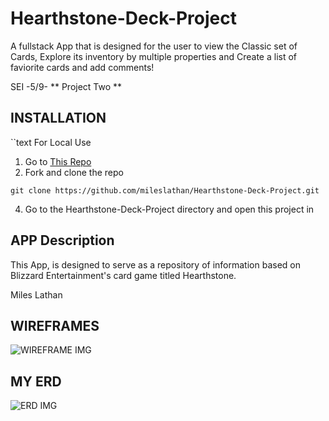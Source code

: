 # Hearthstone-Deck-Project
A fullstack App that is designed for the user to view the Classic set of Cards, Explore its inventory by multiple properties and Create a list of faviorite cards and add comments!

SEI -5/9- ** Project Two **

## INSTALLATION
``text
For Local Use
1. Go to [This Repo](http://github.com/mileslathan/Hearthstone-Deck-Project.git)
2. Fork and clone the repo
```text
git clone https://github.com/mileslathan/Hearthstone-Deck-Project.git
```
4. Go to the Hearthstone-Deck-Project directory and open this project in

## APP Description
This App, is designed to serve as a repository of information based on Blizzard Entertainment's card game titled Hearthstone.

Miles Lathan
## WIREFRAMES
![WIREFRAME IMG](/img/HSProjectWireFrame1.png)

## MY ERD
![ERD IMG](/img/HSProjectERD.png)
